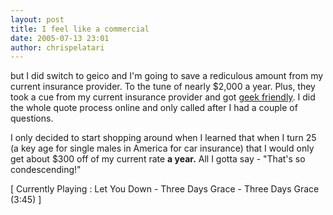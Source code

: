 ```yaml
---
layout: post
title: I feel like a commercial
date: 2005-07-13 23:01
author: chrispelatari
---
```

but I did switch to geico
and I'm going to save a rediculous amount from my current insurance provider. To
the tune of nearly $2,000 a year. Plus, they took a cue from my current
insurance provider and got <a href="http://geico.com">geek friendly</a>. I did
the whole quote process online and only called after I had a couple of
questions.

I only decided to start shopping around when I learned that when I turn 25 (a
key age for single males in America for car insurance) that I would only get
about $300 off of my current rate <strong>a year.</strong> All I gotta say -
"That's so condescending!"
<p class="media">[ Currently Playing : Let You Down - Three Days Grace - Three
Days Grace (3:45) ]</p>
